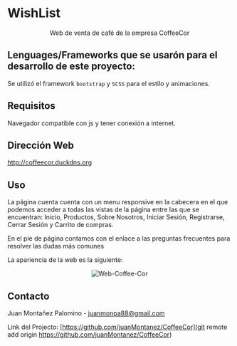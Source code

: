 # WishList
<p align="center">
    Web de venta de café de la empresa CoffeeCor
    <br />
</p>

## Lenguages/Frameworks que se usarón para el desarrollo de este proyecto:
Se utilizó el framework `bootstrap` y `SCSS` para el estilo y animaciones.

## Requisitos
Navegador compatible con js y tener conexión a internet.

## Dirección Web

http://coffeecor.duckdns.org

## Uso
La página cuenta cuenta con un menu responsive en la cabecera en el que podemos acceder a todas las vistas de la página entre las que se encuentran: Inicio, Productos, Sobre Nosotros, Iniciar Sesión, Registrarse, Cerrar Sesión y Carrito de compras.

En el pie de página contamos con el enlace a las preguntas frecuentes para resolver las dudas más comunes 


La apariencia de la web es la siguiente:

<p align="center">
  <img src="https://i.ibb.co/km91BQv/Web-Coffee-Cor.png" alt="Web-Coffee-Cor">
</p>

## Contacto

Juan Montañez Palomino - juanmonpa88@gmail.com

Link del Projecto: [https://github.com/juanMontanez/CoffeeCor](git remote add origin https://github.com/juanMontanez/CoffeeCor)
